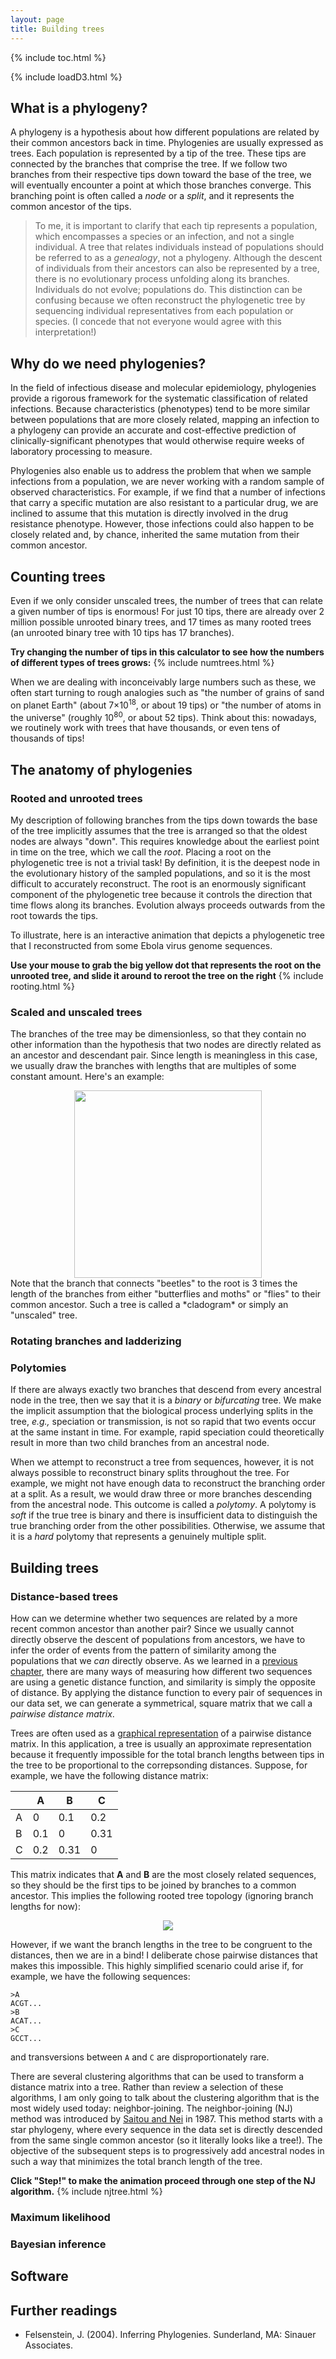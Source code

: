 ```yaml
---
layout: page
title: Building trees
---
```



<!-- Table of contents -->
{% include toc.html %}

<!-- Required for d3 animations -->
{% include loadD3.html %}


## What is a phylogeny?

A phylogeny is a hypothesis about how different populations are related by their common ancestors back in time.
Phylogenies are usually expressed as trees.
Each population is represented by a tip of the tree.
These tips are connected by the branches that comprise the tree.
If we follow two branches from their respective tips down toward the base of the tree, we will eventually encounter a point at which those branches converge.
This branching point is often called a *node* or a *split*, and it represents the common ancestor of the tips.


>To me, it is important to clarify that each tip represents a population, which encompasses a species or an infection, and not a single individual.
A tree that relates individuals instead of populations should be referred to as a *genealogy*, not a phylogeny.
Although the descent of individuals from their ancestors can also be represented by a tree, there is no evolutionary process unfolding along its branches.
Individuals do not evolve; populations do.
This distinction can be confusing because we often reconstruct the phylogenetic tree by sequencing individual representatives from each population or species.
(I concede that not everyone would agree with this interpretation!)





## Why do we need phylogenies?

In the field of infectious disease and molecular epidemiology, phylogenies provide a rigorous framework for the systematic classification of related infections.
Because characteristics (phenotypes) tend to be more similar between populations that are more closely related, mapping an infection to a phylogeny can provide an accurate and cost-effective prediction of clinically-significant phenotypes that would otherwise require weeks of laboratory processing to measure.


Phylogenies also enable us to address the problem that when we sample infections from a population, we are never working with a random sample of observed characteristics.
For example, if we find that a number of infections that carry a specific mutation are also resistant to a particular drug, we are inclined to assume that this mutation is directly involved in the drug resistance phenotype.
However, those infections could also happen to be closely related and, by chance, inherited the same mutation from their common ancestor.











## Counting trees

Even if we only consider unscaled trees, the number of trees that can relate a given number of tips is enormous!
For just 10 tips, there are already over 2 million possible unrooted binary trees, and 17 times as many rooted trees (an unrooted binary tree with 10 tips has 17 branches).

**Try changing the number of tips in this calculator to see how the numbers of different types of trees grows:**
{% include numtrees.html %}

When we are dealing with inconceivably large numbers such as these, we often start turning to rough analogies such as "the number of grains of sand on planet Earth" (about 7&times;10<sup>18</sup>, or about 19 tips) or "the number of atoms in the universe" (roughly 10<sup>80</sup>, or about 52 tips).
Think about this: nowadays, we routinely work with trees that have thousands, or even tens of thousands of tips!


## The anatomy of phylogenies

### Rooted and unrooted trees

My description of following branches from the tips down towards the base of the tree implicitly assumes that the tree is arranged so that the oldest nodes are always "down".
This requires knowledge about the earliest point in time on the tree, which we call the *root*.
Placing a root on the phylogenetic tree is not a trivial task!
By definition, it is the deepest node in the evolutionary history of the sampled populations, and so it is the most difficult to accurately reconstruct.
The root is an enormously significant component of the phylogenetic tree because it controls the direction that time flows along its branches.
Evolution always proceeds outwards from the root towards the tips.

To illustrate, here is an interactive animation that depicts a phylogenetic tree that I reconstructed from some Ebola virus genome sequences.

**Use your mouse to grab the big yellow dot that represents the root on the unrooted tree, and slide it around to reroot the tree on the right**
{% include rooting.html %}



### Scaled and unscaled trees
The branches of the tree may be dimensionless, so that they contain no other information than the hypothesis that two nodes are directly related as an ancestor and descendant pair.
Since length is meaningless in this case, we usually draw the branches with lengths that are multiples of some constant amount.
Here's an example:
<center>
<img src="https://upload.wikimedia.org/wikipedia/commons/3/31/Cladogram-example1.svg" width="300px"/>
</center>
Note that the branch that connects "beetles" to the root is 3 times the length of the branches from either "butterflies and moths" or "flies" to their common ancestor.
Such a tree is called a *cladogram* or simply an "unscaled" tree.


### Rotating branches and ladderizing



### Polytomies

If there are always exactly two branches that descend from every ancestral node in the tree, then we say that it is a *binary* or *bifurcating* tree.
We make the implicit assumption that the biological process underlying splits in the tree, *e.g.,* speciation or transmission, is not so rapid that two events occur at the same instant in time.
For example, rapid speciation could theoretically result in more than two child branches from an ancestral node.

When we attempt to reconstruct a tree from sequences, however, it is not always possible to reconstruct binary splits throughout the tree.
For example, we might not have enough data to reconstruct the branching order at a split.
As a result, we would draw three or more branches descending from the ancestral node.
This outcome is called a *polytomy*.
A polytomy is *soft* if the true tree is binary and there is insufficient data to distinguish the true branching order from the other possibilities.
Otherwise, we assume that it is a *hard* polytomy that represents a genuinely multiple split.


## Building trees


### Distance-based trees

How can we determine whether two sequences are related by a more recent common ancestor than another pair?
Since we usually cannot directly observe the descent of populations from ancestors, we have to infer the order of events from the pattern of similarity among the populations that we *can* directly observe.
As we learned in a [previous chapter](Clustering.html#genetic-distances), there are many ways of measuring how different two sequences are using a genetic distance function, and similarity is simply the opposite of distance.
By applying the distance function to every pair of sequences in our data set, we can generate a symmetrical, square matrix that we call a *pairwise distance matrix*.

Trees are often used as a [graphical representation](https://en.wikipedia.org/wiki/Dendrogram) of a pairwise distance matrix.
In this application, a tree is usually an approximate representation because it frequently impossible for the total branch lengths between tips in the tree to be proportional to the correpsonding distances.
Suppose, for example, we have the following distance matrix:

|  | A | B | C |
|--|---|---|---|
| A | 0 | 0.1 | 0.2 |
| B | 0.1 | 0 | 0.31 |
| C | 0.2 | 0.31 | 0 |

This matrix indicates that **A** and **B** are the most closely related sequences, so they should be the first tips to be joined by branches to a common ancestor.
This implies the following rooted tree topology (ignoring branch lengths for now):

<center>
<img src="{{ site.baseurl }}/public/img/simple-tree.svg"/>
</center>

However, if we want the branch lengths in the tree to be congruent to the distances, then we are in a bind!
I deliberate chose pairwise distances that makes this impossible.
This highly simplified scenario could arise if, for example, we have the following sequences:
```
>A
ACGT...
>B
ACAT...
>C
GCCT...
```
and transversions between `A` and `C` are disproportionately rare.

There are several clustering algorithms that can be used to transform a distance matrix into a tree.
Rather than review a selection of these algorithms, I am only going to talk about the clustering algorithm that is the most widely used today: neighbor-joining.
The neighbor-joining (NJ) method was introduced by [Saitou and Nei](https://academic.oup.com/mbe/article/4/4/406/1029664) in 1987.
This method starts with a star phylogeny, where every sequence in the data set is directly descended from the same single common ancestor (so it literally looks like a tree!).
The objective of the subsequent steps is to progressively add ancestral nodes in such a way that minimizes the total branch length of the tree.

**Click "Step!" to make the animation proceed through one step of the NJ algorithm.**
{% include njtree.html %}




### Maximum likelihood


### Bayesian inference



## Software


## Further readings
* Felsenstein, J. (2004). Inferring Phylogenies. Sunderland, MA: Sinauer Associates. 
